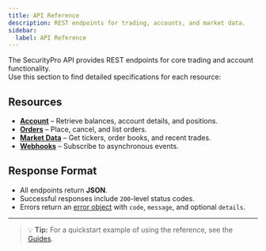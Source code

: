 ```yaml
---
title: API Reference
description: REST endpoints for trading, accounts, and market data.
sidebar:
  label: API Reference
---
```


The SecurityPro API provides REST endpoints for core trading and account functionality.  
Use this section to find detailed specifications for each resource:

## Resources

- **[Account](./account/)** – Retrieve balances, account details, and positions.  
- **[Orders](./orders/)** – Place, cancel, and list orders.  
- **[Market Data](./market-data/)** – Get tickers, order books, and recent trades.  
- **[Webhooks](../concepts/webhooks/)** – Subscribe to asynchronous events.

## Response Format
- All endpoints return **JSON**.  
- Successful responses include `200`-level status codes.  
- Errors return an [error object](../concepts/errors/) with `code`, `message`, and optional `details`.

---

> 💡 **Tip:** For a quickstart example of using the reference, see the [Guides](../guides/code-examples/).
